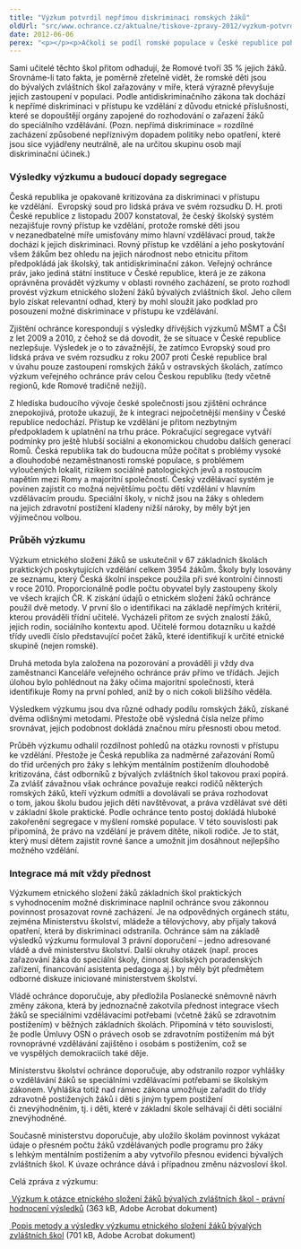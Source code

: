 ```yaml
---
title: "Výzkum potvrdil nepřímou diskriminaci romských žáků"
oldUrl: "src/www.ochrance.cz/aktualne/tiskove-zpravy-2012/vyzkum-potvrdil-neprimou-diskriminaci-romskych-zaku"
date: 2012-06-06
perex: "<p></p><p>Ačkoli se podíl romské populace v České republice pohybuje v rozmezí 1,4 – 2,8 % obyvatel, romské děti tvoří 32 % žáků základních škol praktických. Vyplývá to z výzkumu, který veřejný ochránce provedl v 67 náhodně vybraných základních školách praktických v rámci všech regionů České republiky. </p>"
---
```


<!-- imported from the old website -->

<p>Sami učitelé těchto škol přitom odhadují, že Romové tvoří 35 % jejich žáků. Srovnáme-li tato fakta, je poměrně zřetelně vidět, že romské děti jsou do bývalých zvláštních škol zařazovány v míře, která výrazně převyšuje jejich zastoupení v populaci. Podle antidiskriminačního zákona tak dochází k nepřímé diskriminaci v přístupu ke vzdělání z důvodu etnické příslušnosti, které se dopouštějí orgány zapojené do rozhodování o zařazení žáků do speciálního vzdělávání. (Pozn. nepřímá diskriminace = rozdílné zacházení způsobené nepříznivým dopadem politiky nebo opatření, které jsou sice vyjádřeny neutrálně, ale na určitou skupinu osob mají diskriminační účinek.)</p><h3>Výsledky výzkumu a budoucí dopady segregace</h3><p>Česká republika je opakovaně kritizována za diskriminaci v přístupu ke vzdělání.  Evropský soud pro lidská práva ve svém rozsudku D. H. proti České republice z listopadu 2007 konstatoval, že český školský systém nezajišťuje rovný přístup ke vzdělání, protože romské děti jsou v nezanedbatelné míře umisťovány mimo hlavní vzdělávací proud, takže dochází k jejich diskriminaci. Rovný přístup ke vzdělání a jeho poskytování všem žákům bez ohledu na jejich národnost nebo etnicitu přitom předpokládá jak školský, tak antidiskriminační zákon. Veřejný ochránce práv, jako jediná státní instituce v České republice, která je ze zákona oprávněna provádět výzkumy v oblasti rovného zacházení, se proto rozhodl provést výzkum etnického složení žáků bývalých zvláštních škol. Jeho cílem bylo získat relevantní odhad, který by mohl sloužit jako podklad pro posouzení možné diskriminace v přístupu ke vzdělávání. </p><p>Zjištění ochránce korespondují s výsledky dřívějších výzkumů MŠMT a ČŠI z let 2009 a 2010, z čehož se dá dovodit, že se situace v České republice nezlepšuje. Výsledek je o to závažnější, že zatímco Evropský soud pro lidská práva ve svém rozsudku z roku 2007 proti České republice bral v úvahu pouze zastoupení romských žáků v ostravských školách, zatímco výzkum veřejného ochránce práv celou Českou republiku (tedy včetně regionů, kde Romové tradičně nežijí). </p><p>Z hlediska budoucího vývoje české společnosti jsou zjištění ochránce znepokojivá, protože ukazují, že k integraci nejpočetnější menšiny v České republice nedochází. Přístup ke vzdělání je přitom nezbytným předpokladem k uplatnění na trhu práce. Pokračující segregace vytváří podmínky pro ještě hlubší sociální a ekonomickou chudobu dalších generací Romů. Česká republika tak do budoucna může počítat s problémy vysoké a dlouhodobé nezaměstnanosti romské populace, s problémem vyloučených lokalit, rizikem sociálně patologických jevů a rostoucím napětím mezi Romy a majoritní společností. Český vzdělávací systém je povinen zajistit co možná největšímu počtu dětí vzdělání v hlavním vzdělávacím proudu. Speciální školy, v nichž jsou na žáky s ohledem na jejich zdravotní postižení kladeny nižší nároky, by měly být jen výjimečnou volbou.</p><h3>Průběh výzkumu</h3><p>Výzkum etnického složení žáků se uskutečnil v 67 základních školách praktických poskytujících vzdělání celkem 3954 žákům. Školy byly losovány ze seznamu, který Česká školní inspekce použila při své kontrolní činnosti v roce 2010. Proporcionálně podle počtu obyvatel byly zastoupeny školy ve všech krajích ČR. K získání údajů o etnickém složení žáků ochránce použil dvě metody. V první šlo o identifikaci na základě nepřímých kritérií, kterou prováděli třídní učitelé. Vycházeli přitom ze svých znalostí žáků, jejich rodin, sociálního kontextu apod. Učitelé formou dotazníku u každé třídy uvedli číslo představující počet žáků, které identifikují k určité etnické skupině (nejen romské).</p><p>Druhá metoda byla založena na pozorování a prováděli ji vždy dva zaměstnanci Kanceláře veřejného ochránce práv přímo ve třídách. Jejich úlohou bylo pohlédnout na žáky očima majoritní společnosti, která identifikuje Romy na první pohled, aniž by o nich cokoli bližšího věděla. </p><p>Výsledkem výzkumu jsou dva různé odhady podílu romských žáků, získané dvěma odlišnými metodami. Přestože obě výsledná čísla nelze přímo srovnávat, jejich podobnost dokládá značnou míru přesnosti obou metod.</p><p>Průběh výzkumu odhalil rozdílnost pohledů na otázku rovnosti v přístupu ke vzdělání. Přestože je Česká republika za nadměrné zařazování Romů do tříd určených pro žáky s lehkým mentálním postižením dlouhodobě kritizována, část odborníků z bývalých zvláštních škol takovou praxi popírá. Za zvlášť závažnou však ochránce považuje reakci rodičů některých romských žáků, kteří výzkum odmítli a dovolávali se práva rozhodovat o tom, jakou školu budou jejich děti navštěvovat, a práva vzdělávat své děti v základní škole praktické. Podle ochránce tento postoj dokládá hluboké zakořenění segregace v myšlení romské populace. V této souvislosti pak připomíná, že právo na vzdělání je právem dítěte, nikoli rodiče. Je to stát, který musí dětem zajistit rovné šance a umožnit jim dosáhnout nejlepšího možného vzdělání.</p><h3>Integrace má mít vždy přednost</h3><p>Výzkumem etnického složení žáků základních škol praktických s vyhodnocením možné diskriminace naplnil ochránce svou zákonnou povinnost prosazovat rovné zacházení. Je na odpovědných orgánech státu, zejména Ministerstvu školství, mládeže a tělovýchovy, aby přijaly taková opatření, která by diskriminaci odstranila. Ochránce sám na základě výsledků výzkumu formuloval 3 právní doporučení – jedno adresované vládě a dvě ministerstvu školství. Další okruhy otázek (např. proces zařazování žáka do speciální školy, činnost školských poradenských zařízení, financování asistenta pedagoga aj.) by měly být předmětem odborné diskuze iniciované ministerstvem školství.</p><p>Vládě ochránce doporučuje, aby předložila Poslanecké sněmovně návrh změny zákona, která by jednoznačně zakotvila přednost integrace všech žáků se speciálními vzdělávacími potřebami (včetně žáků se zdravotním postižením) v běžných základních školách. Připomíná v této souvislosti, že podle Úmluvy OSN o právech osob se zdravotním postižením má být rovnoprávné vzdělávání zajištěno i osobám s postižením, což se ve vyspělých demokraciích také děje.</p><p>Ministerstvu školství ochránce doporučuje, aby odstranilo rozpor vyhlášky o vzdělávání žáků se speciálními vzdělávacími potřebami se školským zákonem. Vyhláška totiž nad rámec zákona umožňuje zařadit do třídy zdravotně postižených žáků i děti s jiným typem postižení či znevýhodněním, tj. i děti, které v základní škole selhávají či děti sociální znevýhodněné. </p><p>Současně ministerstvu doporučuje, aby uložilo školám povinnost vykázat údaje o přesném počtu žáků vzdělávaných podle programu pro žáky s lehkým mentálním postižením a aby vytvořilo přesnou evidenci bývalých zvláštních škol. K úvaze ochránce dává i případnou změnu názvosloví škol.</p><p>Celá zpráva z výzkumu:</p><p><a title="Otevření do nového okna" href="https://www.ochrance.cz/fileadmin/user_upload/DISKRIMINACE/Vyzkum/Vyzkum_skoly-zprava.pdf" target="_blank"><img alt="" src="https://www.ochrance.cz/typo3/ext/od_linkdesc/icons/pdf.gif" class="od_linkdesc_icon" /> Výzkum k otázce etnického složení žáků bývalých zvláštních škol - právní hodnocení výsledků</a> (363 kB, Adobe Acrobat dokument)</p><p><a title="Otevření do nového okna" href="https://www.ochrance.cz/fileadmin/user_upload/DISKRIMINACE/Vyzkum/Vyzkum_skoly-metoda.pdf" target="_blank"><img alt="" src="https://www.ochrance.cz/typo3/ext/od_linkdesc/icons/pdf.gif" class="od_linkdesc_icon" /> Popis metody a výsledky výzkumu etnického složení žáků bývalých zvláštních škol</a> (701 kB, Adobe Acrobat dokument)</p>
